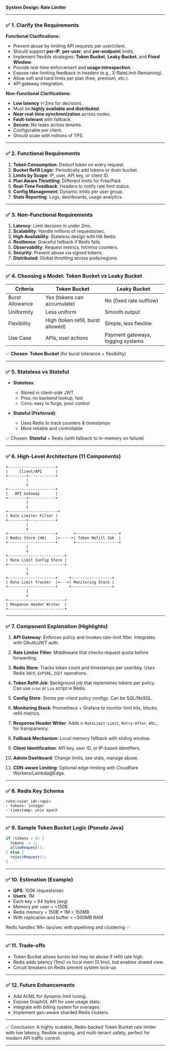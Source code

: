**System Design: Rate Limiter**

---

### ✅ 1. Clarify the Requirements

**Functional Clarifications:**
- Prevent abuse by limiting API requests per user/client.
- Should support **per-IP**, **per-user**, and **per-endpoint** limits.
- Implement flexible strategies: **Token Bucket**, **Leaky Bucket**, and **Fixed Window**.
- Provide real-time enforcement and **usage introspection**.
- Expose rate-limiting feedback in headers (e.g., X-RateLimit-Remaining).
- Allow soft and hard limits per plan (free, premium, etc.).
- API gateway integration.

**Non-Functional Clarifications:**
- **Low latency** (<2ms for decision).
- Must be **highly available and distributed**.
- **Near real-time synchronization** across nodes.
- **Fault-tolerant** with fallback.
- **Secure**: No leaks across tenants.
- Configurable per client.
- Should scale with millions of TPS.

---

### ✅ 2. Functional Requirements

1. **Token Consumption**: Deduct token on every request.
2. **Bucket Refill Logic**: Periodically add tokens or drain bucket.
3. **Limits by Scope**: IP, user, API key, or client ID.
4. **Plan Aware Throttling**: Different limits for Free/Paid.
5. **Real-Time Feedback**: Headers to notify rate limit status.
6. **Config Management**: Dynamic limits per user group.
7. **Stats Reporting**: Logs, dashboards, usage analytics.

---

### ✅ 3. Non-Functional Requirements

1. **Latency**: Limit decision in under 2ms.
2. **Scalability**: Handle millions of requests/sec.
3. **High Availability**: Stateless design with HA Redis.
4. **Resilience**: Graceful fallback if Redis fails.
5. **Observability**: Request metrics, hit/miss counters.
6. **Security**: Prevent abuse via signed tokens.
7. **Distributed**: Global throttling across pods/regions.

---

### ✅ 4. Choosing a Model: Token Bucket vs Leaky Bucket

| Criteria             | Token Bucket                        | Leaky Bucket                        |
|---------------------|-------------------------------------|-------------------------------------|
| Burst Allowance     | Yes (tokens can accumulate)         | No (fixed rate outflow)             |
| Uniformity          | Less uniform                        | Smooth output                       |
| Flexibility         | High (token refill, burst allowed)  | Simple, less flexible               |
| Use Case            | APIs, user actions                  | Payment gateways, logging systems   |

✅ **Chosen**: **Token Bucket** (for burst tolerance + flexibility)

---

### ✅ 5. Stateless vs Stateful

- **Stateless**:
  - Stored in client-side JWT
  - Pros: no backend lookup, fast
  - Cons: easy to forge, poor control

- **Stateful (Preferred)**:
  - Uses Redis to track counters & timestamps
  - More reliable and controllable

✅ Chosen: **Stateful** + Redis (with fallback to in-memory on failure)

---

### ✅ 6. High-Level Architecture (11 Components)

```
+---------------------+
|     Client/API      |
+--------+------------+
         |
         v
+---------------------+
|   API Gateway       |
+--------+------------+
         |
         v
+----------------------+
| Rate Limiter Filter |
+--------+------------+
         |
         v
+---------------------+       +-------------------+
| Redis Store (HA)    |<----->| Token Refill Job  |
+---------------------+       +-------------------+
         |
         v
+-------------------------+
| Rate Limit Config Store |
+-------------------------+
         |
         v
+---------------------+     +------------------+
| Rate Limit Tracker  |<--->| Monitoring Stack |
+---------------------+     +------------------+
         |
         v
+-------------------------+
| Response Header Writer  |
+-------------------------+
```

---

### ✅ 7. Component Explanation (Highlights)

1. **API Gateway**: Enforces policy and invokes rate-limit filter. Integrates with OAuth/JWT auth.

2. **Rate Limiter Filter**: Middleware that checks request quota before forwarding.

3. **Redis Store**: Tracks token count and timestamps per user/key. Uses Redis `INCR`, `EXPIRE`, `ZSET` operations.

4. **Token Refill Job**: Background job that replenishes tokens per policy. Can use `cron` or `Lua` script in Redis.

5. **Config Store**: Stores per-client policy configs. Can be SQL/NoSQL.

6. **Monitoring Stack**: Prometheus + Grafana to monitor limit hits, blocks, refill metrics.

7. **Response Header Writer**: Adds `X-RateLimit-Limit`, `Retry-After`, etc., for transparency.

8. **Fallback Mechanism**: Local memory fallback with sliding window.

9. **Client Identification**: API key, user ID, or IP-based identifiers.

10. **Admin Dashboard**: Change limits, see stats, manage abuse.

11. **CDN-aware Limiting**: Optional edge-limiting with Cloudflare Workers/Lambda@Edge.

---

### ✅ 8. Redis Key Schema

```
rate:<user_id>:<api>
- tokens: integer
- timestamp: unix epoch
```

---

### ✅ 9. Sample Token Bucket Logic (Pseudo Java)

```java
if (tokens > 0) {
  tokens -= 1;
  allowRequest();
} else {
  rejectRequest();
}
```

---

### ✅ 10. Estimation (Example)

- **QPS**: 100K requests/sec
- **Users**: 1M
- Each key = 64 bytes (avg)
- Memory per user = ~150B
- Redis memory = 150B * 1M = 150MB
- With replication and buffer = ~500MB RAM

Redis handles 1M+ ops/sec with pipelining and clustering ✅

---

### ✅ 11. Trade-offs

- Token Bucket allows bursts but may let abuse if refill rate high.
- Redis adds latency (1ms) vs local mem (0.1ms), but enables shared view.
- Circuit breakers on Redis prevent system lock-up.

---

### ✅ 12. Future Enhancements

- Add AI/ML for dynamic limit tuning.
- Expose GraphQL API for user usage stats.
- Integrate with billing system for overages.
- Implement geo-aware sharded Redis clusters.

---

✅ Conclusion: A highly scalable, Redis-backed Token Bucket rate limiter with low latency, flexible scoping, and multi-tenant safety, perfect for modern API traffic control.

---

